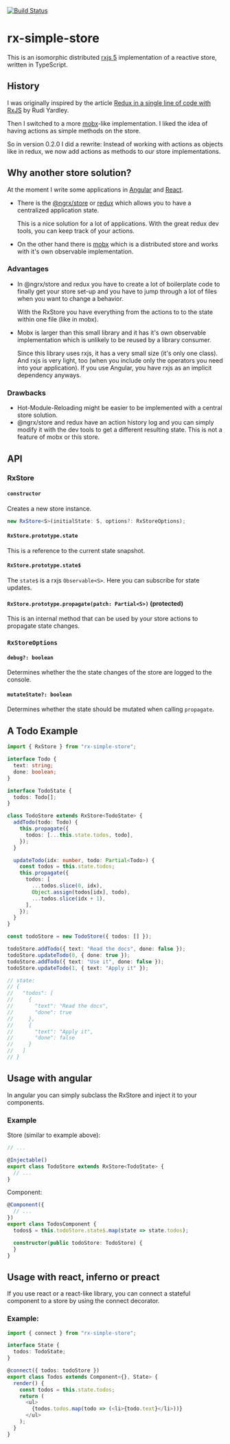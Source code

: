 [![Build Status](https://travis-ci.org/svi3c/rx-simple-store.svg?branch=master)](https://travis-ci.org/svi3c/rx-simple-store)

# rx-simple-store

This is an isomorphic distributed [rxjs 5](https://github.com/ReactiveX/RxJS) implementation of a reactive store, written in TypeScript.

## History

I was originally inspired by the article [Redux in a single line of code with RxJS](http://rudiyardley.com/redux-single-line-of-code-rxjs/) by Rudi Yardley.

Then I switched to a more [mobx](https://mobx.js.org/)-like implementation. I liked the idea of having actions as simple
methods on the store.

So in version 0.2.0 I did a rewrite:
Instead of working with actions as objects like in redux, we now add actions as methods to our store implementations.

## Why another store solution?

At the moment I write some applications in [Angular](https://angular.io/) and [React](https://facebook.github.io/react/).

* There is the [@ngrx/store](https://github.com/ngrx/store) or [redux](http://redux.js.org/docs/introduction/Motivation.html) which allows you to have a centralized application state.

  This is a nice solution for a lot of applications. With the great redux dev tools, you can keep track of your actions.

* On the other hand there is [mobx](https://mobx.js.org/) which is a distributed store and works with it's own observable implementation.

### Advantages

* In @ngrx/store and redux you have to create a lot of boilerplate code to finally get your store set-up and you have to jump through a lot of files when you want to change a behavior.

  With the RxStore you have everything from the actions to to the state within one file (like in mobx).

* Mobx is larger than this small library and it has it's own observable implementation which is unlikely to be reused by a library consumer.

  Since this library uses rxjs, it has a very small size (it's only one class).
  And rxjs is very light, too (when you include only the operators you need into your application).
  If you use Angular, you have rxjs as an implicit dependency anyways.

### Drawbacks

* Hot-Module-Reloading might be easier to be implemented with a central store solution.
* @ngrx/store and redux have an action history log and you can simply modify it with the dev tools to get a different resulting state. This is not a feature of mobx or this store.

## API

### RxStore

#### `constructor`

Creates a new store instance.
```ts
new RxStore<S>(initialState: S, options?: RxStoreOptions);
```

#### `RxStore.prototype.state`

This is a reference to the current state snapshot.

#### `RxStore.prototype.state$`

The `state$` is a rxjs `Observable<S>`. Here you can subscribe for state updates.

#### `RxStore.prototype.propagate(patch: Partial<S>)` (protected)

This is an internal method that can be used by your store actions to propagate state changes.

### `RxStoreOptions`

#### `debug?: boolean`

Determines whether the the state changes of the store are logged to the console.

#### `mutateState?: boolean`

Determines whether the state should be mutated when calling `propagate`.

## A Todo Example

```ts
import { RxStore } from "rx-simple-store";

interface Todo {
  text: string;
  done: boolean;
}

interface TodoState {
  todos: Todo[];
}

class TodoStore extends RxStore<TodoState> {
  addTodo(todo: Todo) {
    this.propagate({
      todos: [...this.state.todos, todo],
    });
  }

  updateTodo(idx: number, todo: Partial<Todo>) {
    const todos = this.state.todos;
    this.propagate({
      todos: [
        ...todos.slice(0, idx),
        Object.assign(todos[idx], todo),
        ...todos.slice(idx + 1),
      ],
    });
  }
}

const todoStore = new TodoStore({ todos: [] });

todoStore.addTodo({ text: "Read the docs", done: false });
todoStore.updateTodo(0, { done: true });
todoStore.addTodo({ text: "Use it", done: false });
todoStore.updateTodo(1, { text: "Apply it" });

// state:
// ​​​​​{​​​​​
// ​​​​​  "todos": [​​​​​
// ​​​​​    {​​​​​
// ​​​​​      "text": "Read the docs",​​​​​
// ​​​​​      "done": true​​​​​
// ​​​​​    },​​​​​
// ​​​​​    {​​​​​
// ​​​​​      "text": "Apply it",​​​​​
// ​​​​​      "done": false​​​​​
// ​​​​​    }​
// ​​​​​  ]​​​​​
// ​​​​​}​​​
```

## Usage with angular

In angular you can simply subclass the RxStore and inject it to your components.

### Example

Store (similar to example above):
```ts
// ...

@Injectable()
export class TodoStore extends RxStore<TodoState> {
  // ...
}
```

Component:

```ts
@Component({
  // ...
})
export class TodosComponent {
  todos$ = this.todoStore.state$.map(state => state.todos);

  constructor(public todoStore: TodoStore) {
  }
}
```


## Usage with react, inferno or preact

If you use react or a react-like library, you can connect a stateful component to a store by using the connect decorator.

### Example:

```ts
import { connect } from "rx-simple-store";

interface State {
  todos: TodoState;
}

@connect({ todos: todoStore })
export class Todos extends Component<{}, State> {
  render() {
    const todos = this.state.todos;
    return (
      <ul>
        {todos.todos.map(todo => (<li>{todo.text}</li>))}
      </ul>
    );
  }
}
```
